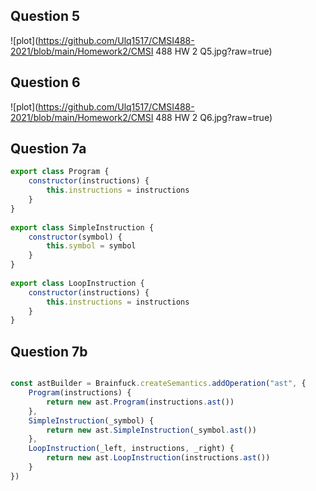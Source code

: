 
## Question 5
![plot](https://github.com/Ulq1517/CMSI488-2021/blob/main/Homework2/CMSI 488 HW 2 Q5.jpg?raw=true)
## Question 6
![plot](https://github.com/Ulq1517/CMSI488-2021/blob/main/Homework2/CMSI 488 HW 2 Q6.jpg?raw=true)

## Question 7a
```js
export class Program {
    constructor(instructions) {
        this.instructions = instructions
    }
}
 
export class SimpleInstruction {
    constructor(symbol) {
        this.symbol = symbol
    }
}
 
export class LoopInstruction {
    constructor(instructions) {
        this.instructions = instructions
    }
}
```
## Question 7b

```js

const astBuilder = Brainfuck.createSemantics.addOperation("ast", {
    Program(instructions) {
        return new ast.Program(instructions.ast())
    },
    SimpleInstruction(_symbol) {
        return new ast.SimpleInstruction(_symbol.ast())
    },
    LoopInstruction(_left, instructions, _right) {
        return new ast.LoopInstruction(instructions.ast())
    }
})
```
